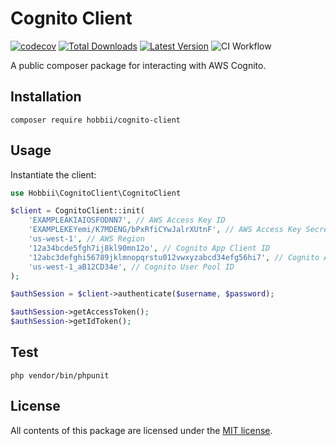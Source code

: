 # Cognito Client
[![codecov](https://codecov.io/gh/hobbii/cognito-client/branch/main/graph/badge.svg?token=6PFWRSU1CN)](https://codecov.io/gh/hobbii/cognito-client)
[![Total Downloads](https://img.shields.io/packagist/dt/hobbii/cognito-client)](https://packagist.org/packages/hobbii/cognito-client)
[![Latest Version](https://img.shields.io/packagist/v/hobbii/cognito-client)](https://packagist.org/packages/hobbii/cognito-client)
![CI Workflow](https://github.com/hobbii/cognito-client/actions/workflows/ci.yml/badge.svg?branch=main)


A public composer package for interacting with AWS Cognito.

## Installation
```shell
composer require hobbii/cognito-client
```

## Usage
Instantiate the client:

```php
use Hobbii\CognitoClient\CognitoClient

$client = CognitoClient::init(
    'EXAMPLEAKIAIOSFODNN7', // AWS Access Key ID
    'EXAMPLEKEYemi/K7MDENG/bPxRfiCYwJalrXUtnF', // AWS Access Key Secret
    'us-west-1', // AWS Region
    '12a34bcde5fgh7ij8kl90mn12o', // Cognito App Client ID
    '12abc3defghi56789jklmnopqrstu012vwxyzabcd34efg56hi7', // Cognito App Client Secret
    'us-west-1_aB12CD34e', // Cognito User Pool ID
);

$authSession = $client->authenticate($username, $password);

$authSession->getAccessToken();
$authSession->getIdToken();
```

## Test
```shell
php vendor/bin/phpunit
```

## License
All contents of this package are licensed under the [MIT license](LICENSE).
